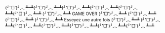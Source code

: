 (╯'□')╯︵ ┻━┻(╯'□')╯︵ ┻━┻(╯'□')╯︵ ┻━┻(╯'□')╯︵ ┻━┻(╯'□')╯︵ ┻━┻(╯'□')╯︵ ┻━┻
(╯'□')╯︵ ┻━┻                  GAME OVER                       (╯'□')╯︵ ┻━┻
(╯'□')╯︵ ┻━┻                                                  (╯'□')╯︵ ┻━┻
(╯'□')╯︵ ┻━┻            Esseyez une autre fois                (╯'□')╯︵ ┻━┻
(╯'□')╯︵ ┻━┻(╯'□')╯︵ ┻━┻(╯'□')╯︵ ┻━┻(╯'□')╯︵ ┻━┻(╯'□')╯︵ ┻━┻(╯'□')╯︵ ┻━┻